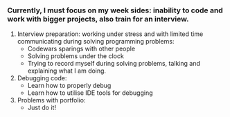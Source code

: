 ### Currently, I must focus on my week sides: inability to code and work with bigger projects, also train for an interview.
1) Interview preparation: working under stress and with limited time communicating during solving programming problems:
   - Codewars sparings with other people
   - Solving problems under the clock
   - Trying to record myself during solving problems, talking and explaining what I am doing. 
2) Debugging code: 
   - Learn how to properly debug
   - Learn how to utilise IDE tools for debugging
3) Problems with portfolio: 
   - Just do it!
